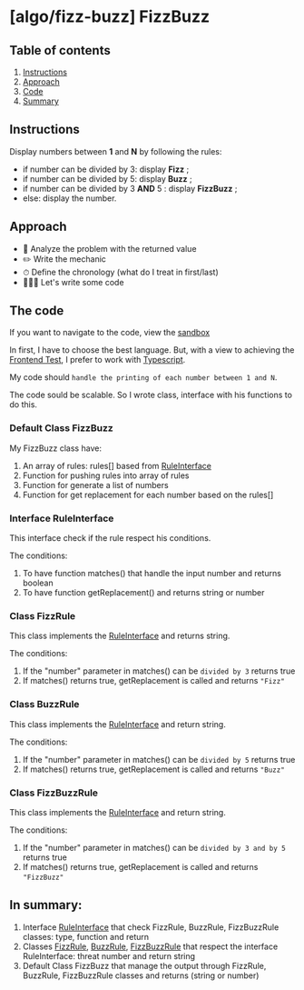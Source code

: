# [algo/fizz-buzz] FizzBuzz

## **Table of contents**

1. [Instructions](#instructions)
2. [Approach](#approach)
3. [Code](#the-code)
4. [Summary](#in-summary)
## Instructions

Display numbers between **1** and **N** by following the rules:

- if number can be divided by 3: display **Fizz** ;
- if number can be divided by 5: display **Buzz** ;
- if number can be divided by 3 **AND** 5 : display **FizzBuzz** ;
- else: display the number.

## Approach

- 🧐 Analyze the problem with the returned value
- ✏️ Write the mechanic
- ⏱ Define the chronology (what do I treat in first/last)
- 👨🏽‍💻 Let's write some code 

## The code

If you want to navigate to the code, view the [sandbox](https://codesandbox.io/s/fizzbuzz-yfv965)

In first, I have to choose the best language. But, with a view to achieving the [Frontend Test](https://github.com/fulll/developers/tree/master/Frontend), I prefer to work with [Typescript](https://www.typescriptlang.org).

My code should `handle the printing of each number between 1 and N`.

The code sould be scalable. So I wrote class, interface with his functions to do this.

### Default Class FizzBuzz

My FizzBuzz class have:
1. An array of rules: rules[] based from [RuleInterface](#interface-ruleinterface)
2. Function for pushing rules into array of rules
2. Function for generate a list of numbers 
3. Function for get replacement for each number based on the rules[]

### Interface RuleInterface

This interface check if the rule respect his conditions.

The conditions:
1. To have function matches() that handle the input number and returns boolean
2. To have function getReplacement() and returns string or number

### Class FizzRule

This class implements the [RuleInterface](#interface-ruleinterface) and returns string.

The conditions:
1. If the "number" parameter in matches() can be `divided by 3` returns true
2. If matches() returns true, getReplacement is called and returns `"Fizz"`

### Class BuzzRule

This class implements the [RuleInterface](#interface-ruleinterface) and return string.

The conditions:
1. If the "number" parameter in matches() can be `divided by 5` returns true
2. If matches() returns true, getReplacement is called and returns `"Buzz"`

### Class FizzBuzzRule

This class implements the [RuleInterface](#interface-ruleinterface) and return string.

The conditions:
1. If the "number" parameter in matches() can be `divided by 3 and by 5` returns true
2. If matches() returns true, getReplacement is called and returns `"FizzBuzz"`

## In summary: 

1. Interface [RuleInterface](#interface-ruleinterface) that check FizzRule, BuzzRule, FizzBuzzRule classes: type, function and return 
2. Classes [FizzRule](#class-fizzrule), [BuzzRule](#class-buzzrule), [FizzBuzzRule](#class-fizzbuzzrule) that respect the interface RuleInterface: threat number and return string
2. Default Class FizzBuzz that manage the output through FizzRule, BuzzRule, FizzBuzzRule classes and returns (string or number)





